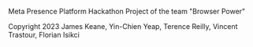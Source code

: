 Meta Presence Platform Hackathon Project of the team "Browser Power"

Copyright 2023 James Keane, Yin-Chien Yeap, Terence Reilly, Vincent Trastour, Florian Isikci